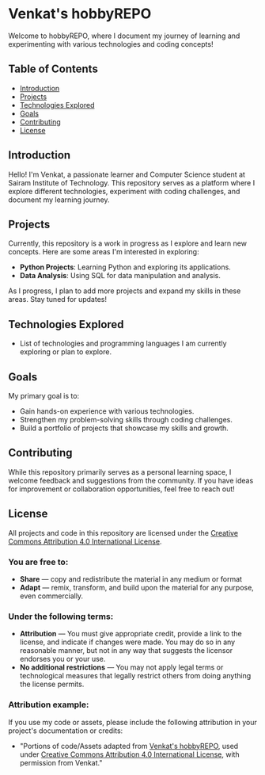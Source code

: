 # Venkat's hobbyREPO

Welcome to hobbyREPO, where I document my journey of learning and experimenting with various technologies and coding concepts!

## Table of Contents
- [Introduction](#introduction)
- [Projects](#projects)
- [Technologies Explored](#technologies-explored)
- [Goals](#goals)
- [Contributing](#contributing)
- [License](#license)

## Introduction

Hello! I'm Venkat, a passionate learner and Computer Science student at Sairam Institute of Technology. This repository serves as a platform where I explore different technologies, experiment with coding challenges, and document my learning journey.

## Projects

Currently, this repository is a work in progress as I explore and learn new concepts. Here are some areas I'm interested in exploring:
- **Python Projects**: Learning Python and exploring its applications.
- **Data Analysis**: Using SQL for data manipulation and analysis.

As I progress, I plan to add more projects and expand my skills in these areas. Stay tuned for updates!

## Technologies Explored

- List of technologies and programming languages I am currently exploring or plan to explore.

## Goals

My primary goal is to:
- Gain hands-on experience with various technologies.
- Strengthen my problem-solving skills through coding challenges.
- Build a portfolio of projects that showcase my skills and growth.

## Contributing

While this repository primarily serves as a personal learning space, I welcome feedback and suggestions from the community. If you have ideas for improvement or collaboration opportunities, feel free to reach out!

## License

All projects and code in this repository are licensed under the [Creative Commons Attribution 4.0 International License](https://creativecommons.org/licenses/by/4.0/).

### You are free to:

- **Share** — copy and redistribute the material in any medium or format
- **Adapt** — remix, transform, and build upon the material for any purpose, even commercially.

### Under the following terms:

- **Attribution** — You must give appropriate credit, provide a link to the license, and indicate if changes were made. You may do so in any reasonable manner, but not in any way that suggests the licensor endorses you or your use.
- **No additional restrictions** — You may not apply legal terms or technological measures that legally restrict others from doing anything the license permits.

### Attribution example:

If you use my code or assets, please include the following attribution in your project's documentation or credits:
- "Portions of code/Assets adapted from [Venkat's hobbyREPO](https://github.com/venkatscodespace/hobbyREPO/), used under [Creative Commons Attribution 4.0 International License](https://creativecommons.org/licenses/by/4.0/), with permission from Venkat."

